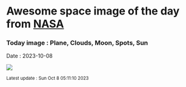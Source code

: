 
# Awesome space image of the day from [NASA](https://api.nasa.gov/)

### Today image : Plane, Clouds, Moon, Spots, Sun
Date : 2023-10-08

![](https://apod.nasa.gov/apod/image/2310/PlaneEclipse_Slifer_960.jpg)

<small>Latest update : Sun Oct  8 05:11:10 2023</small>
        